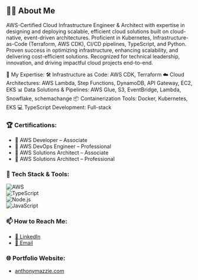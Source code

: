 ## 👨‍💻 About Me  
AWS-Certified Cloud Infrastructure Engineer & Architect with expertise in designing and deploying scalable, efficient cloud solutions built on cloud-native, event-driven architectures. Proficient in Kubernetes, Infrastructure-as-Code (Terraform, AWS CDK), CI/CD pipelines, TypeScript, and Python. Proven success in optimizing infrastructure, enhancing scalability, and delivering cost-efficient solutions. Recognized for technical leadership, innovation, and driving impactful cloud projects end-to-end.

🔧 My Expertise:
  🛠 Infrastructure as Code: AWS CDK, Terraform
  ☁️ Cloud Architectures: AWS Lambda, Step Functions, DynamoDB, API Gateway, EC2, EKS
  📊 Data Solutions & Pipelines: AWS Glue, S3, EventBridge, Lambda, Snowflake, schemachange
  📦 Containerization Tools: Docker, Kubernetes, EKS
  💻 TypeScript Development: Full-stack

### 🏆 Certifications:
- 🥇 AWS Developer – Associate  
- 🥇 AWS DevOps Engineer – Professional  
- 🥇 AWS Solutions Architect – Associate  
- 🥇 AWS Solutions Architect – Professional  

### 🧰 Tech Stack & Tools:
![AWS](https://img.shields.io/badge/AWS-%23FF9900.svg?style=flat&logo=amazon-aws&logoColor=white)  
![TypeScript](https://img.shields.io/badge/TypeScript-%23007ACC.svg?style=flat&logo=typescript&logoColor=white)  
![Node.js](https://img.shields.io/badge/Node.js-339933?style=flat&logo=nodedotjs&logoColor=white)  
![JavaScript](https://img.shields.io/badge/JavaScript-%23F7DF1E.svg?style=flat&logo=javascript&logoColor=black)  

### 📫 How to Reach Me:
- [💼 LinkedIn](https://www.linkedin.com/in/anthony-mazzie)  
- [📧 Email](mailto:tmaz89@hotmail.com)  

### 🌐 Portfolio Website:
- [anthonymazzie.com](https://www.anthonymazzie.com)  

